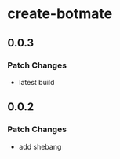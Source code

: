 # create-botmate

## 0.0.3

### Patch Changes

- latest build

## 0.0.2

### Patch Changes

- add shebang
